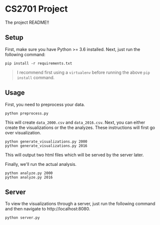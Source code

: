 # CS2701 Project
The project README!!

## Setup
First, make sure you have Python >= 3.6 installed. Next, just run the following command:

```
pip install -r requirements.txt
```
> I recommend first using a `virtualenv` before running the above `pip install` command.

## Usage
First, you need to preprocess your data.
```
python preprocess.py
```

This will create `data_2000.csv` and `data_2016.csv`. Next, you can either create the visualizations or the the analyzes. These instructions will first go over visualization.
```
python generate_visualizations.py 2000
python generate_visualizations.py 2016
```

This will output two html files which will be served by the server later.

Finally, we'll run the actual analysis.
```
python analyze.py 2000
python analyze.py 2016
```

## Server
To view the visualizations through a server, just run the following command and then navigate to http://localhost:8080.
```
python server.py
```
